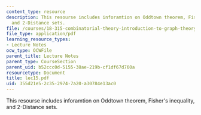 ```yaml
---
content_type: resource
description: This resourse includes inforamtion on Oddtown theorem, Fisher's inequality,
  and 2-Distance sets.
file: /courses/18-315-combinatorial-theory-introduction-to-graph-theory-extremal-and-enumerative-combinatorics-spring-2005/355d21e52c3529747a20a30784e13ac0_lec15.pdf
file_type: application/pdf
learning_resource_types:
- Lecture Notes
ocw_type: OCWFile
parent_title: Lecture Notes
parent_type: CourseSection
parent_uid: b52ccc0d-5155-38ae-219b-cf1df67d760a
resourcetype: Document
title: lec15.pdf
uid: 355d21e5-2c35-2974-7a20-a30784e13ac0
---
```

This resourse includes inforamtion on Oddtown theorem, Fisher's inequality, and 2-Distance sets.

